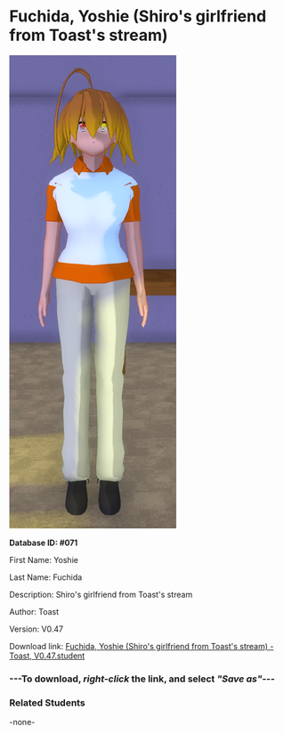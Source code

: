 # Fuchida, Yoshie (Shiro's girlfriend from Toast's stream)

<img src="Files/Fuchida, Yoshie (Shiro's girlfriend from Toast's stream).png" title="Fuchida, Yoshie (Shiro's girlfriend from Toast's stream) - Toast, V0.47">

**Database ID: #071**

First Name: Yoshie

Last Name: Fuchida

Description: Shiro's girlfriend from Toast's stream

Author: Toast

Version: V0.47

Download link: <a href="https://raw.githubusercontent.com/Arbiter1223/Daigaku-Gurashi-Custom-Students/master/Students/Files/Fuchida%2C%20Yoshie%20(Shiro's%20girlfriend%20from%20Toast's%20stream)%20-%20Toast%2C%20V0.47.student">Fuchida, Yoshie (Shiro's girlfriend from Toast's stream) - Toast, V0.47.student</a>

### ---**To download, _right-click_ the link, and select _"Save as"_**---

### Related Students

-none-
